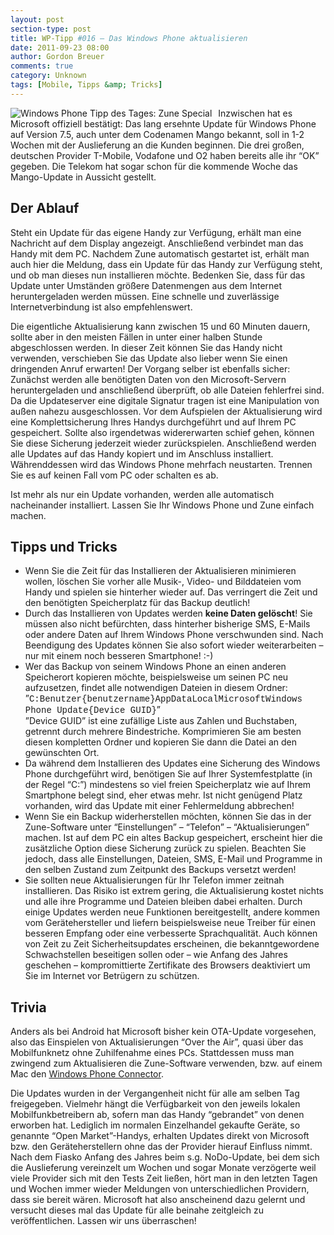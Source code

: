 ```yaml
---
layout: post
section-type: post
title: WP-Tipp #016 – Das Windows Phone aktualisieren
date: 2011-09-23 08:00
author: Gordon Breuer
comments: true
category: Unknown
tags: [Mobile, Tipps &amp; Tricks]
---
```

<p><img style="margin: 0px 10px 0px 0px; display: inline; float: left" title="" alt="Windows Phone Tipp des Tages: Zune Special" align="left" src="http://anheledirwp.blob.core.windows.net/wordpress/2011/09/zune3.png" /></p>  <p>Inzwischen hat es Microsoft offiziell bestätigt: Das lang ersehnte Update für Windows Phone auf Version 7.5, auch unter dem Codenamen Mango bekannt, soll in 1-2 Wochen mit der Auslieferung an die Kunden beginnen. Die drei großen, deutschen Provider T-Mobile, Vodafone und O2 haben bereits alle ihr “OK” gegeben. Die Telekom hat sogar schon für die kommende Woche das Mango-Update in Aussicht gestellt.</p>  <h2>Der Ablauf</h2>  <p>Steht ein Update für das eigene Handy zur Verfügung, erhält man eine Nachricht auf dem Display angezeigt. Anschließend verbindet man das Handy mit dem PC. Nachdem Zune automatisch gestartet ist, erhält man auch hier die Meldung, dass ein Update für das Handy zur Verfügung steht, und ob man dieses nun installieren möchte. Bedenken Sie, dass für das Update unter Umständen größere Datenmengen aus dem Internet heruntergeladen werden müssen. Eine schnelle und zuverlässige Internetverbindung ist also empfehlenswert.</p>  <p>Die eigentliche Aktualisierung kann zwischen 15 und 60 Minuten dauern, sollte aber in den meisten Fällen in unter einer halben Stunde abgeschlossen werden. In dieser Zeit können Sie das Handy nicht verwenden, verschieben Sie das Update also lieber wenn Sie einen dringenden Anruf erwarten! Der Vorgang selber ist ebenfalls sicher: Zunächst werden alle benötigten Daten von den Microsoft-Servern heruntergeladen und anschließend überprüft, ob alle Dateien fehlerfrei sind. Da die Updateserver eine digitale Signatur tragen ist eine Manipulation von außen nahezu ausgeschlossen. Vor dem Aufspielen der Aktualisierung wird eine Komplettsicherung Ihres Handys durchgeführt und auf Ihrem PC gespeichert. Sollte also irgendetwas widererwarten schief gehen, können Sie diese Sicherung jederzeit wieder zurückspielen. Anschließend werden alle Updates auf das Handy kopiert und im Anschluss installiert. Währenddessen wird das Windows Phone mehrfach neustarten. Trennen Sie es auf keinen Fall vom PC oder schalten es ab.</p>  <p>Ist mehr als nur ein Update vorhanden, werden alle automatisch nacheinander installiert. Lassen Sie Ihr Windows Phone und Zune einfach machen.</p>  <h2>Tipps und Tricks</h2>  <ul>   <li>Wenn Sie die Zeit für das Installieren der Aktualisieren minimieren wollen, löschen Sie vorher alle Musik-, Video- und Bilddateien vom Handy und spielen sie hinterher wieder auf. Das verringert die Zeit und den benötigten Speicherplatz für das Backup deutlich!</li>    <li>Durch das Installieren von Updates werden <strong>keine Daten gelöscht</strong>! Sie müssen also nicht befürchten, dass hinterher bisherige SMS, E-Mails oder andere Daten auf Ihrem Windows Phone verschwunden sind. Nach Beendigung des Updates können Sie also sofort wieder weiterarbeiten – nur mit einem noch besseren Smartphone! :-)</li>    <li>Wer das Backup von seinem Windows Phone an einen anderen Speicherort kopieren möchte, beispielsweise um seinen PC neu aufzusetzen, findet alle notwendigen Dateien in diesem Ordner:     <br />”<font face="Courier New">C:Benutzer{benutzername}AppDataLocalMicrosoftWindows Phone Update{Device GUID}</font>”      <br />”Device GUID” ist eine zufällige Liste aus Zahlen und Buchstaben, getrennt durch mehrere Bindestriche. Komprimieren Sie am besten diesen kompletten Ordner und kopieren Sie dann die Datei an den gewünschten Ort.</li>    <li>Da während dem Installieren des Updates eine Sicherung des Windows Phone durchgeführt wird, benötigen Sie auf Ihrer Systemfestplatte (in der Regel “C:”) mindestens so viel freien Speicherplatz wie auf Ihrem Smartphone belegt sind, eher etwas mehr. Ist nicht genügend Platz vorhanden, wird das Update mit einer Fehlermeldung abbrechen!</li>    <li>Wenn Sie ein Backup widerherstellen möchten, können Sie das in der Zune-Software unter “Einstellungen” – “Telefon” – “Aktualisierungen” machen. Ist auf dem PC ein altes Backup gespeichert, erscheint hier die zusätzliche Option diese Sicherung zurück zu spielen. Beachten Sie jedoch, dass alle Einstellungen, Dateien, SMS, E-Mail und Programme in den selben Zustand zum Zeitpunkt des Backups versetzt werden!</li>    <li>Sie sollten neue Aktualisierungen für Ihr Telefon immer zeitnah installieren. Das Risiko ist extrem gering, die Aktualisierung kostet nichts und alle ihre Programme und Dateien bleiben dabei erhalten. Durch einige Updates werden neue Funktionen bereitgestellt, andere kommen vom Gerätehersteller und liefern beispielsweise neue Treiber für einen besseren Empfang oder eine verbesserte Sprachqualität. Auch können von Zeit zu Zeit Sicherheitsupdates erscheinen, die bekanntgewordene Schwachstellen beseitigen sollen oder – wie Anfang des Jahres geschehen – kompromittierte Zertifikate des Browsers deaktiviert um Sie im Internet vor Betrügern zu schützen.</li> </ul>  <h2>Trivia</h2>  <p>Anders als bei Android hat Microsoft bisher kein OTA-Update vorgesehen, also das Einspielen von Aktualisierungen “Over the Air”, quasi über das Mobilfunknetz ohne Zuhilfenahme eines PCs. Stattdessen muss man zwingend zum Aktualisieren die Zune-Software verwenden, bzw. auf einem Mac den <a href="/post/2011/09/19/WP7-Tipp-012-%E2%80%93-Wozu-die-Zune-Software.aspx">Windows Phone Connector</a>.</p>  <p>Die Updates wurden in der Vergangenheit nicht für alle am selben Tag freigegeben. Vielmehr hängt die Verfügbarkeit von den jeweils lokalen Mobilfunkbetreibern ab, sofern man das Handy “gebrandet” von denen erworben hat. Lediglich im normalen Einzelhandel gekaufte Geräte, so genannte “Open Market”-Handys, erhalten Updates direkt von Microsoft bzw. den Geräteherstellern ohne das der Provider hierauf Einfluss nimmt. Nach dem Fiasko Anfang des Jahres beim s.g. NoDo-Update, bei dem sich die Auslieferung vereinzelt um Wochen und sogar Monate verzögerte weil viele Provider sich mit den Tests Zeit ließen, hört man in den letzten Tagen und Wochen immer wieder Meldungen von unterschiedlichen Providern, dass sie bereit wären. Microsoft hat also anscheinend dazu gelernt und versucht dieses mal das Update für alle beinahe zeitgleich zu veröffentlichen. Lassen wir uns überraschen!</p>
